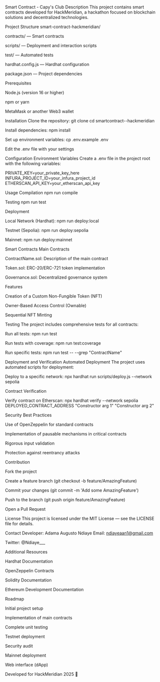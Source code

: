 Smart Contract - Capy's Club
Description
This project contains smart contracts developed for HackMeridian, a hackathon focused on blockchain solutions and decentralized technologies.

Project Structure
smart-contract-hackmeridian/

contracts/ — Smart contracts

scripts/ — Deployment and interaction scripts

test/ — Automated tests

hardhat.config.js — Hardhat configuration

package.json — Project dependencies

Prerequisites

Node.js (version 16 or higher)

npm or yarn

MetaMask or another Web3 wallet

Installation
Clone the repository:
git clone <repository-url>
cd smartcontract--hackmeridian

Install dependencies:
npm install

Set up environment variables:
cp .env.example .env

Edit the .env file with your settings

Configuration
Environment Variables
Create a .env file in the project root with the following variables:

PRIVATE_KEY=your_private_key_here
INFURA_PROJECT_ID=your_infura_project_id
ETHERSCAN_API_KEY=your_etherscan_api_key

Usage
Compilation
npm run compile

Testing
npm run test

Deployment

Local Network (Hardhat): npm run deploy:local

Testnet (Sepolia): npm run deploy:sepolia

Mainnet: npm run deploy:mainnet

Smart Contracts
Main Contracts

ContractName.sol: Description of the main contract

Token.sol: ERC-20/ERC-721 token implementation

Governance.sol: Decentralized governance system

Features

Creation of a Custom Non-Fungible Token (NFT)

Owner-Based Access Control (Ownable)

Sequential NFT Minting

Testing
The project includes comprehensive tests for all contracts:

Run all tests: npm run test

Run tests with coverage: npm run test:coverage

Run specific tests: npm run test -- --grep "ContractName"

Deployment and Verification
Automated Deployment
The project uses automated scripts for deployment:

Deploy to a specific network: npx hardhat run scripts/deploy.js --network sepolia

Contract Verification

Verify contract on Etherscan:
npx hardhat verify --network sepolia DEPLOYED_CONTRACT_ADDRESS "Constructor arg 1" "Constructor arg 2"

Security
Best Practices

Use of OpenZeppelin for standard contracts

Implementation of pausable mechanisms in critical contracts

Rigorous input validation

Protection against reentrancy attacks

Contribution

Fork the project

Create a feature branch (git checkout -b feature/AmazingFeature)

Commit your changes (git commit -m 'Add some AmazingFeature')

Push to the branch (git push origin feature/AmazingFeature)

Open a Pull Request

License
This project is licensed under the MIT License — see the LICENSE file for details.

Contact
Developer: Adama Augusto Ndiaye
Email: ndiayeaan1@gmail.com

Twitter: @Ndiaye___

Additional Resources

Hardhat Documentation

OpenZeppelin Contracts

Solidity Documentation

Ethereum Development Documentation

Roadmap

Initial project setup

Implementation of main contracts

Complete unit testing

Testnet deployment

Security audit

Mainnet deployment

Web interface (dApp)

Developed for HackMeridian 2025 🚀
